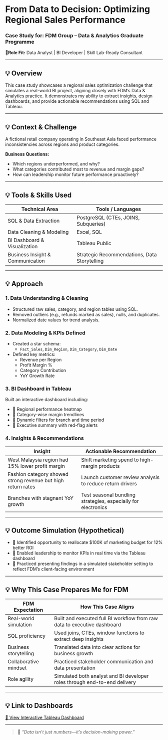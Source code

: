 # From Data to Decision: Optimizing Regional Sales Performance  
### Case Study for: **FDM Group – Data & Analytics Graduate Programme**  
**📌Role Fit:** Data Analyst | BI Developer | Skill Lab-Ready Consultant  

---

## 💡 Overview

This case study showcases a regional sales optimization challenge that simulates a real-world BI project, aligning closely with FDM’s Data & Analytics practice. It demonstrates my ability to extract insights, design dashboards, and provide actionable recommendations using SQL and Tableau.

---

## 💡 Context & Challenge

A fictional retail company operating in Southeast Asia faced performance inconsistencies across regions and product categories.

**Business Questions:**
- Which regions underperformed, and why?
- What categories contributed most to revenue and margin gaps?
- How can leadership monitor future performance proactively?

---

## 💡 Tools & Skills Used

| Technical Area              | Tools / Languages                     |
|----------------------------|----------------------------------------|
| SQL & Data Extraction      | PostgreSQL (CTEs, JOINS, Subqueries)   |
| Data Cleaning & Modeling   | Excel, SQL                             |
| BI Dashboard & Visualization | Tableau Public                       |
| Business Insight & Communication | Strategic Recommendations, Data Storytelling |

---

## 💡 Approach

### 1. Data Understanding & Cleaning
- Structured raw sales, category, and region tables using SQL.
- Removed outliers (e.g., refunds marked as sales), nulls, and duplicates.
- Normalized date values for trend analysis.

### 2. Data Modeling & KPIs Defined
- Created a star schema:
  - `Fact_Sales`, `Dim_Region`, `Dim_Category`, `Dim_Date`
- Defined key metrics:
  - Revenue per Region  
  - Profit Margin %  
  - Category Contribution  
  - YoY Growth Rate

### 3. BI Dashboard in Tableau
Built an interactive dashboard including:
- 📌 Regional performance heatmap  
- 📌 Category-wise margin trendlines  
- 📌 Dynamic filters for branch and time period  
- 📌 Executive summary with red-flag alerts  

### 4. Insights & Recommendations

| Insight | Actionable Recommendation |
|--------|----------------------------|
| West Malaysia region had 15% lower profit margin | Shift marketing spend to high-margin products |
| Fashion category showed strong revenue but high return rates | Launch customer review analysis to reduce return drivers |
| Branches with stagnant YoY growth | Test seasonal bundling strategies, especially for electronics |

---

## 💡 Outcome Simulation (Hypothetical)

- 📌 Identified opportunity to reallocate $100K of marketing budget for 12% better ROI  
- 📌 Enabled leadership to monitor KPIs in real time via the Tableau dashboard  
- 📌 Practiced presenting findings in a simulated stakeholder setting to reflect FDM’s client-facing environment  

---

## 💡 Why This Case Prepares Me for FDM

| FDM Expectation | How This Case Aligns |
|-----------------|----------------------|
| Real-world simulation | Built and executed full BI workflow from raw data to executive dashboard |
| SQL proficiency | Used joins, CTEs, window functions to extract deep insights |
| Business storytelling | Translated data into clear actions for business growth |
| Collaborative mindset | Practiced stakeholder communication and data presentation |
| Role agility | Simulated both analyst and BI developer roles through end-to-end delivery |

---

## 💡 Link to Dashboards

[🔗 View Interactive Tableau Dashboard](https://public.tableau.com/app/profile/samantha.yoong/vizzes) <!-- Replace with your actual link -->

---

> 🧠 _“Data isn’t just numbers—it’s decision-making power.”_  
